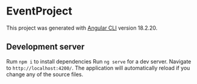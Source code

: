 # EventProject

This project was generated with [Angular CLI](https://github.com/angular/angular-cli) version 18.2.20.

## Development server
Rum `npm i` to install dependencies
Run `ng serve` for a dev server. Navigate to `http://localhost:4200/`. The application will automatically reload if you change any of the source files.

